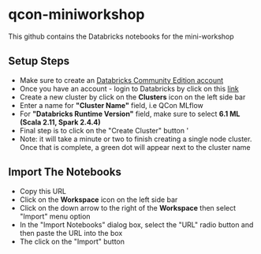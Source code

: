 # qcon-miniworkshop
This github contains the Databricks notebooks for the mini-workshop

## Setup Steps
* Make sure to create an <a href="https://www.google.com/url?q=https%3A%2F%2Fdatabricks.com%2Fsignup%2Fsignup-community&sa=D&sntz=1&usg=AFQjCNGJEkvogTpshOGj0zDW0UftZLkvHA" target="new">Databricks Community Edition account</a>
* Once you have an account - login to Databricks by click on this <a href="https://community.cloud.databricks.com/" target="new">link</a>
* Create a new cluster by click on the <b>Clusters</b> icon on the left side bar
* Enter a name for <b>"Cluster Name"</b> field, i.e QCon MLflow
* For <b>"Databricks Runtime Version"</b> field, make sure to select <b>6.1 ML (Scala 2.11, Spark 2.4.4)</b>
* Final step is to click on the "Create Cluster" button '
* Note: it will take a minute or two to finish creating a single node cluster.  Once that is complete, a green dot will appear next to the cluster name

## Import The Notebooks
* Copy this URL 
* Click on the <b>Workspace</b> icon on the left side bar
* Click on the down arrow to the right of the <b>Workspace</b> then select "Import" menu option
* In the "Import Notebooks" dialog box, select the "URL" radio button and then paste the URL into the box
* The click on the "Import" button

